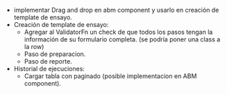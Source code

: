 - implementar Drag and drop en abm component y usarlo en creación de template de ensayo. 
- Creación de template de ensayo:
  - Agregar al ValidatorFn un check de que todos los pasos tengan la información de su formulario completa. (se podría poner una class a la row)
  - Paso de preparacion.
  - Paso de reporte.
- Historial de ejecuciones:
  - Cargar tabla con paginado (posible implementacion en ABM component).